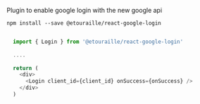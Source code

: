 Plugin to enable google login with the new google api
```shell
npm install --save @etouraille/react-google-login
  
```

```javascript
  import { Login } from '@etouraille/react-google-login'
  
  ....
  
  return (
    <div>
      <Login client_id={client_id} onSuccess={onSuccess} />
    </div>
  )
```